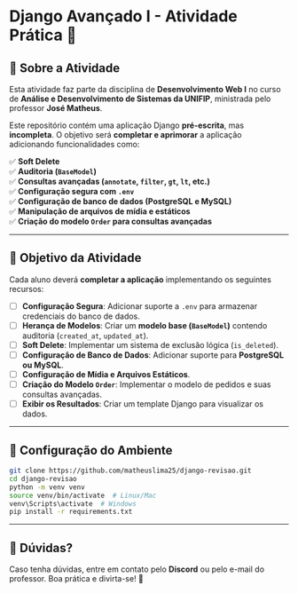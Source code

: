 # Django Avançado I - Atividade Prática 🚀

## 📌 **Sobre a Atividade**

Esta atividade faz parte da disciplina de **Desenvolvimento Web I** no curso de **Análise e Desenvolvimento de Sistemas da UNIFIP**, ministrada pelo professor **José Matheus**.

Este repositório contém uma aplicação Django **pré-escrita**, mas **incompleta**. O objetivo será **completar e aprimorar** a aplicação adicionando funcionalidades como:

✅ **Soft Delete**  
✅ **Auditoria (`BaseModel`)**  
✅ **Consultas avançadas (`annotate`, `filter`, `gt`, `lt`, etc.)**  
✅ **Configuração segura com `.env`**  
✅ **Configuração de banco de dados (PostgreSQL e MySQL)**  
✅ **Manipulação de arquivos de mídia e estáticos**  
✅ **Criação do modelo `Order` para consultas avançadas**

---

## 🎯 Objetivo da Atividade

Cada aluno deverá **completar a aplicação** implementando os seguintes recursos:

- [ ] **Configuração Segura**: Adicionar suporte a `.env` para armazenar credenciais do banco de dados.
- [ ] **Herança de Modelos**: Criar um **modelo base (`BaseModel`)** contendo auditoria (`created_at`, `updated_at`).
- [ ] **Soft Delete**: Implementar um sistema de exclusão lógica (`is_deleted`).
- [ ] **Configuração de Banco de Dados**: Adicionar suporte para **PostgreSQL ou MySQL**.
- [ ] **Configuração de Mídia e Arquivos Estáticos**.
- [ ] **Criação do Modelo `Order`**: Implementar o modelo de pedidos e suas consultas avançadas.
- [ ] **Exibir os Resultados**: Criar um template Django para visualizar os dados.

---

## 🔧 Configuração do Ambiente

```sh
git clone https://github.com/matheuslima25/django-revisao.git
cd django-revisao
python -m venv venv
source venv/bin/activate  # Linux/Mac
venv\Scripts\activate  # Windows
pip install -r requirements.txt
```

---

## 🤝 **Dúvidas?**

Caso tenha dúvidas, entre em contato pelo **Discord** ou pelo e-mail do professor. Boa prática e divirta-se! 🚀
